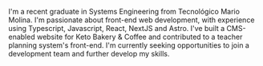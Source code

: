 ---
---
I'm a recent graduate in Systems Engineering from Tecnológico Mario Molina. I'm passionate about front-end web development, with experience using Typescript, Javascript, React, NextJS and Astro. I've built a CMS-enabled website for Keto Bakery & Coffee and contributed to a teacher planning system's front-end. I'm currently seeking opportunities to join a development team and further develop my skills.